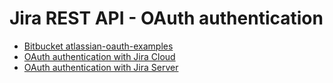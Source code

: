 # Jira REST API - OAuth authentication

* [Bitbucket atlassian-oauth-examples](https://bitbucket.org/atlassianlabs/atlassian-oauth-examples/src/master/)
* [OAuth authentication with Jira Cloud](https://developer.atlassian.com/cloud/jira/platform/jira-rest-api-oauth-authentication/)
* [OAuth authentication with Jira Server](https://developer.atlassian.com/server/jira/platform/jira-rest-api-example-oauth-authentication-6291692/)
